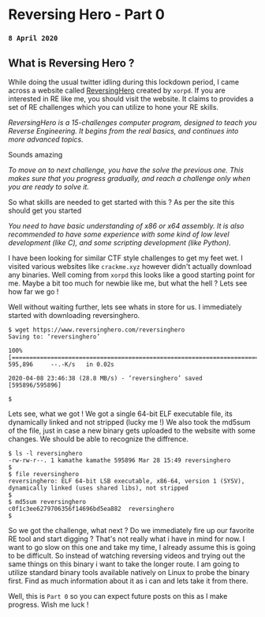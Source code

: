 # Reversing Hero - Part 0
### `8 April 2020`

## What is Reversing Hero ?

While doing the usual twitter idling during this lockdown period, I came across a website 
called [ReversingHero](https://www.reversinghero.com/) created by `xorpd`. 
If you are interested in RE like me, you should visit the website.
It claims to provides a set of RE challenges which you can utilize to hone your RE skills.

*ReversingHero is a 15-challenges computer program, designed to teach you Reverse Engineering. 
It begins from the real basics, and continues into more advanced topics.*

Sounds amazing

*To move on to next challenge, you have the solve the previous one. This makes sure that you progress gradually, and reach a challenge only when you are ready to solve it.*

So what skills are needed to get started with this ? As per the site this should get you started

*You need to have basic understanding of x86 or x64 assembly. It is also recommended to have some experience with some kind of low level development (like C), and some scripting development (like Python).*


I have been looking for similar CTF style challenges to get my feet wet.
I visited various websites like `crackme.xyz` however didn't actually download any binaries.
Well coming from `xorpd` this looks like a good starting point for me.
Maybe a bit too much for newbie like me, but what the hell ? Lets see how far we go !


Well without waiting further, lets see whats in store for us.
I immediately started with downloading reversinghero.


```
$ wget https://www.reversinghero.com/reversinghero
Saving to: ‘reversinghero’

100%[==============================================================================================>] 595,896     --.-K/s   in 0.02s   

2020-04-08 23:46:38 (28.8 MB/s) - ‘reversinghero’ saved [595896/595896]

$ 
```


Lets see, what we got !
We got a single 64-bit ELF executable file, its dynamically linked and not stripped (lucky me !)
We also took the md5sum of the file, just in case a new binary gets uploaded to the website with some changes.
We should be able to recognize the diffrence.


```
$ ls -l reversinghero 
-rw-rw-r--. 1 kamathe kamathe 595896 Mar 28 15:49 reversinghero
$ 
$ file reversinghero 
reversinghero: ELF 64-bit LSB executable, x86-64, version 1 (SYSV), dynamically linked (uses shared libs), not stripped
$ 
$ md5sum reversinghero 
c0f1c3ee6279706356f14696bd5ea882  reversinghero
$ 
```


So we got the challenge, what next ?
Do we immediately fire up our favorite RE tool and start digging ?
That's not really what i have in mind for now.
I want to go slow on this one and take my time, I already assume this is going to be difficult.
So instead of watching reversing videos and trying out the same things on this binary i want to take the longer route.
I am going to utilize standard binary tools available natively on Linux to probe the binary first.
Find as much information about it as i can and lets take it from there.



Well, this is `Part 0` so you can expect future posts on this as I make progress.
Wish me luck !
